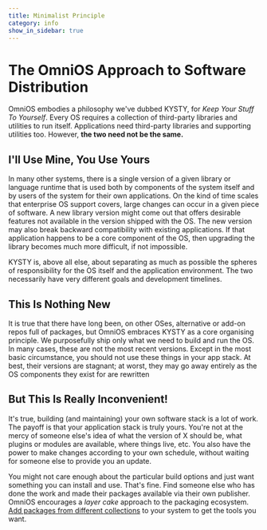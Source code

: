 ```yaml
---
title: Minimalist Principle
category: info
show_in_sidebar: true
---
```


# The OmniOS Approach to Software Distribution

OmniOS embodies a philosophy we've dubbed KYSTY, for *Keep Your
Stuff To Yourself*. Every OS requires a collection of
third-party libraries and utilities to run itself. Applications need
third-party libraries and supporting utilities too. However, **the two
need not be the same.**

## I'll Use Mine, You Use Yours

In many other systems, there is a single version of a given library or
language runtime that is used both by components of the system itself
and by users of the system for their own applications. On the kind of
time scales that enterprise OS support covers, large changes can occur
in a given piece of software. A new library version might come out that
offers desirable features not available in the version shipped with the
OS. The new version may also break backward compatibility with existing
applications. If that application happens to be a core component of the
OS, then upgrading the library becomes much more difficult, if not
impossible.

KYSTY is, above all else, about separating as much as possible the
spheres of responsibility for the OS itself and the application
environment. The two necessarily have very different goals and
development timelines.

## This Is Nothing New

It is true that there have long been, on other OSes, alternative or
add-on repos full of packages, but OmniOS embraces KYSTY as a core
organising principle. We purposefully ship only what we need to build
and run the OS. In many cases, these are not the most recent versions.
Except in the most basic circumstance, you should not use these things
in your app stack. At best, their versions are stagnant; at worst, they
may go away entirely as the OS components they exist for are rewritten

## But This Is Really Inconvenient!

It's true, building (and maintaining) your own software stack is a lot
of work. The payoff is that your application stack is truly yours.
You're not at the mercy of someone else's idea of what the version of X
should be, what plugins or modules are available, where things live,
etc. You also have the power to make changes according to your own
schedule, without waiting for someone else to provide you an update.

You might not care enough about the particular build options and just
want something you can install and use. That's fine. Find someone else
who has done the work and made their packages available via their own
publisher. OmniOS encourages a *layer cake* approach to the packaging
ecosystem. [Add packages from different collections](ipsrepos.html) to
your system to get the tools you want.

